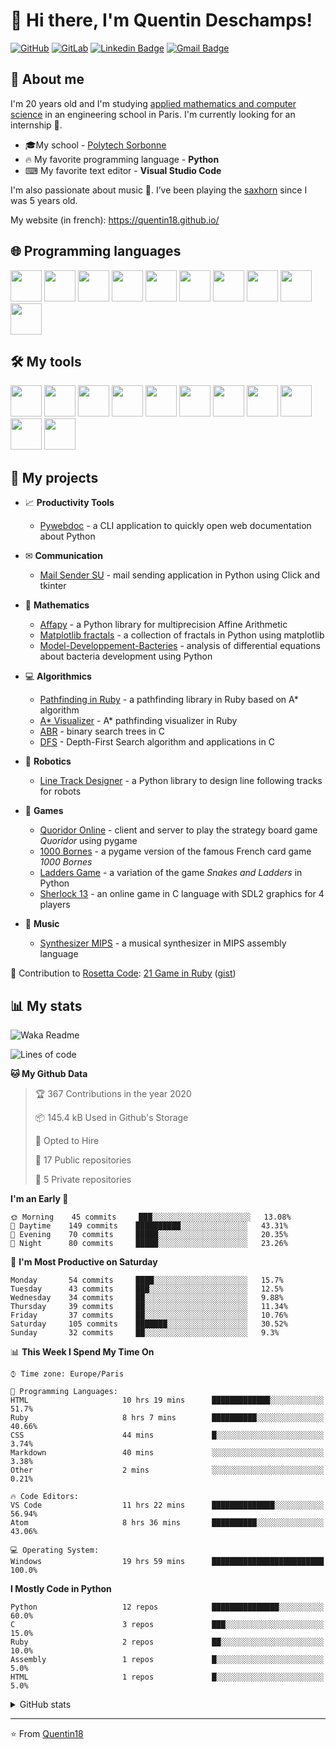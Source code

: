 # 👋 Hi there, I'm Quentin Deschamps!

[![GitHub](https://img.shields.io/badge/-GitHub-181717?style=flat-square&logo=github&link=https://github.com/Quentin18/)](https://github.com/Quentin18/)
[![GitLab](https://img.shields.io/badge/-GitLab-FCA121?style=flat-square&logo=gitlab&link=https://gitlab.lip6.fr/deschampsq/)](https://gitlab.lip6.fr/deschampsq/)
[![Linkedin Badge](https://img.shields.io/badge/-LinkedIn-blue?style=flat-square&logo=Linkedin&logoColor=white&link=https://www.linkedin.com/in/quentin-deschamps18/)](https://www.linkedin.com/in/quentin-deschamps18/) 
[![Gmail Badge](https://img.shields.io/badge/-Gmail-c14438?style=flat-square&logo=Gmail&logoColor=white&link=mailto:quentindeschamps18@gmail.com)](mailto:quentindeschamps18@gmail.com)


## 🧐 About me
I'm 20 years old and I'm studying [applied mathematics and computer science](https://www.polytech.sorbonne-universite.fr/formations/mathematiques-appliques-et-informatique) in an engineering school in Paris. I'm currently looking for an internship 🔎.

- 🎓My school - [Polytech Sorbonne](https://www.polytech.sorbonne-universite.fr)
- 🔥 My favorite programming language - **Python**
- ⌨ My favorite text editor - **Visual Studio Code**

I'm also passionate about music 🎵. I’ve been playing the [saxhorn](https://en.wikipedia.org/wiki/Saxhorn) since I was 5 years old.

My website (in french): https://quentin18.github.io/

## 🌐 Programming languages
<code><img height="50" src="https://cdn.worldvectorlogo.com/logos/python-5.svg"></code>
<code><img height="50" src="https://cdn.worldvectorlogo.com/logos/ruby.svg"></code>
<code><img height="50" src="https://cdn.worldvectorlogo.com/logos/c-2975.svg"></code>
<code><img height="50" src="https://cdn.worldvectorlogo.com/logos/c.svg"></code>
<code><img height="50" src="https://cdn.worldvectorlogo.com/logos/latex.svg"></code>
<code><img height="50" src="https://upload.wikimedia.org/wikipedia/commons/2/21/Matlab_Logo.png"></code>
<code><img height="50" src="https://cdn.worldvectorlogo.com/logos/r-lang.svg"></code>
<code><img height="50" src="https://upload.wikimedia.org/wikipedia/commons/b/b6/Fortran.png"></code>
<code><img height="50" src="https://cdn.svgporn.com/logos/html-5.svg"></code>
<code><img height="50" src="https://cdn.svgporn.com/logos/css-3.svg"></code>

## 🛠️ My tools
<code><img height="50" src="https://cdn.svgporn.com/logos/visual-studio-code.svg"></code>
<code><img height="50" src="https://cdn.worldvectorlogo.com/logos/atom-4.svg"></code>
<code><img height="50" src="https://cdn.svgporn.com/logos/git-icon.svg"></code>
<code><img height="50" src="https://cdn.worldvectorlogo.com/logos/github-1.svg"></code>
<code><img height="50" src="https://cdn.worldvectorlogo.com/logos/gitlab.svg"></code>
<code><img height="50" src="https://pypi.org/static/images/twitter.90915068.jpg"></code>
<code><img height="50" src="https://cdn.worldvectorlogo.com/logos/rubygems.svg"></code>
<code><img height="50" src="https://cdn.worldvectorlogo.com/logos/travis-ci.svg"></code>
<code><img height="50" src="https://cdn.overleaf.com/img/ol-brand/overleaf_og_logo.png"></code>
<code><img height="50" src="https://cdn.worldvectorlogo.com/logos/ubuntu-4.svg"></code>
<code><img height="50" src="https://pbs.twimg.com/profile_images/525686734760067072/OhsWgbsr.png"></code>

## 🚀 My projects
- 📈 **Productivity Tools**

    * [Pywebdoc](https://github.com/Quentin18/pywebdoc) - a CLI application to quickly open web documentation about Python

- ✉ **Communication**

    * [Mail Sender SU](https://github.com/Quentin18/Mail-Sender-Sorbonne-Universite) - mail sending application in Python using Click and tkinter

- 🔢 **Mathematics**

    * [Affapy](https://gitlab.lip6.fr/hilaire/affapy) - a Python library for multiprecision Affine Arithmetic
    * [Matplotlib fractals](https://github.com/Quentin18/Matplotlib-fractals) - a collection of fractals in Python using matplotlib
    * [Model-Developpement-Bacteries](https://github.com/Quentin18/Model-Developpement-Bacteries) - analysis of differential equations about bacteria development using Python

- 💻 **Algorithmics**

    * [Pathfinding in Ruby](https://github.com/Quentin18/pathfinding.rb) - a pathfinding library in Ruby based on A* algorithm
    * [A* Visualizer](https://github.com/Quentin18/astar-visualizer) - A* pathfinding visualizer in Ruby
    * [ABR](https://github.com/Quentin18/ABR) - binary search trees in C
    * [DFS](https://github.com/Quentin18/DFS) - Depth-First Search algorithm and applications in C

- 🤖 **Robotics**

    * [Line Track Designer](https://github.com/Quentin18/Line-Track-Designer) - a Python library to design line following tracks for robots

- 🎲 **Games**

    * [Quoridor Online](https://github.com/Quentin18/Quoridor-Online) - client and server to play the strategy board game *Quoridor* using pygame
    * [1000 Bornes](https://github.com/Quentin18/1000-Bornes) - a pygame version of the famous French card game *1000 Bornes*
    * [Ladders Game](https://github.com/Quentin18/Ladders-Game) - a variation of the game *Snakes and Ladders* in Python
    * [Sherlock 13](https://github.com/Quentin18/Sherlock13) - an online game in C language with SDL2 graphics for 4 players

- 🎹 **Music**

    * [Synthesizer MIPS](https://github.com/Quentin18/Synthesizer-MIPS) - a musical synthesizer in MIPS assembly language

🔗 Contribution to [Rosetta Code](http://rosettacode.org/wiki/Rosetta_Code): [21 Game in Ruby](http://rosettacode.org/wiki/21_Game#Ruby) ([gist](https://gist.github.com/Quentin18/095ad051a84028c7ca65762c07730ef8))

## 📊 My stats
![Waka Readme](https://github.com/Quentin18/Quentin18/workflows/Waka%20Readme/badge.svg)

<!--START_SECTION:waka-->
![Lines of code](https://img.shields.io/badge/From%20Hello%20World%20I%27ve%20Written-297246%20Lines%20of%20code-blue)

**🐱 My Github Data** 

> 🏆 367 Contributions in the year 2020
 > 
> 📦 145.4 kB Used in Github's Storage 
 > 
> 💼 Opted to Hire
 > 
> 📜 17 Public repositories
 > 
> 🔑 5 Private repositories 

**I'm an Early 🐤** 

```text
🌞 Morning    45 commits     ███░░░░░░░░░░░░░░░░░░░░░░   13.08% 
🌆 Daytime    149 commits    ██████████░░░░░░░░░░░░░░░   43.31% 
🌃 Evening    70 commits     █████░░░░░░░░░░░░░░░░░░░░   20.35% 
🌙 Night      80 commits     █████░░░░░░░░░░░░░░░░░░░░   23.26%

```
📅 **I'm Most Productive on Saturday** 

```text
Monday       54 commits     ████░░░░░░░░░░░░░░░░░░░░░   15.7% 
Tuesday      43 commits     ███░░░░░░░░░░░░░░░░░░░░░░   12.5% 
Wednesday    34 commits     ██░░░░░░░░░░░░░░░░░░░░░░░   9.88% 
Thursday     39 commits     ██░░░░░░░░░░░░░░░░░░░░░░░   11.34% 
Friday       37 commits     ██░░░░░░░░░░░░░░░░░░░░░░░   10.76% 
Saturday     105 commits    ███████░░░░░░░░░░░░░░░░░░   30.52% 
Sunday       32 commits     ██░░░░░░░░░░░░░░░░░░░░░░░   9.3%

```


📊 **This Week I Spend My Time On** 

```text
⌚︎ Time zone: Europe/Paris

💬 Programming Languages: 
HTML                     10 hrs 19 mins      █████████████░░░░░░░░░░░░   51.7% 
Ruby                     8 hrs 7 mins        ██████████░░░░░░░░░░░░░░░   40.66% 
CSS                      44 mins             █░░░░░░░░░░░░░░░░░░░░░░░░   3.74% 
Markdown                 40 mins             ░░░░░░░░░░░░░░░░░░░░░░░░░   3.38% 
Other                    2 mins              ░░░░░░░░░░░░░░░░░░░░░░░░░   0.21%

🔥 Code Editors: 
VS Code                  11 hrs 22 mins      ██████████████░░░░░░░░░░░   56.94% 
Atom                     8 hrs 36 mins       ██████████░░░░░░░░░░░░░░░   43.06%

💻 Operating System: 
Windows                  19 hrs 59 mins      █████████████████████████   100.0%

```

**I Mostly Code in Python** 

```text
Python                   12 repos            ███████████████░░░░░░░░░░   60.0% 
C                        3 repos             ███░░░░░░░░░░░░░░░░░░░░░░   15.0% 
Ruby                     2 repos             ██░░░░░░░░░░░░░░░░░░░░░░░   10.0% 
Assembly                 1 repos             █░░░░░░░░░░░░░░░░░░░░░░░░   5.0% 
HTML                     1 repos             █░░░░░░░░░░░░░░░░░░░░░░░░   5.0%

```



<!--END_SECTION:waka-->

<details>
<summary>GitHub stats</summary>
  <p align = "center">
    <img src="https://github-readme-stats.vercel.app/api?username=Quentin18&hide=prs,issues,contribs&include_all_commits=true&show_icons=true&theme=radical" alt="Quentin18's github stats" />
    <img src="https://github-readme-stats.vercel.app/api/top-langs/?username=Quentin18&layout=compact&theme=radical" />
  </p>
</details>

---
⭐️ From [Quentin18](https://github.com/Quentin18)
